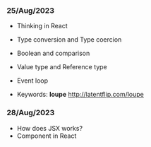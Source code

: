 ### 25/Aug/2023

- Thinking in React
- Type conversion and Type coercion
- Boolean and comparison
- Value type and Reference type
- Event loop

- Keywords: **loupe**
  http://latentflip.com/loupe

### 28/Aug/2023

- How does JSX works?
- Component in React
